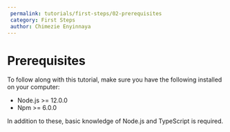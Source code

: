 ```yaml
---
 permalink: tutorials/first-steps/02-prerequisites
 category: First Steps
 author: Chimezie Enyinnaya
---
```


# Prerequisites

To follow along with this tutorial, make sure you have the following installed on your computer:

- Node.js >= 12.0.0
- Npm >= 6.0.0

In addition to these, basic knowledge of Node.js and TypeScript is required.

